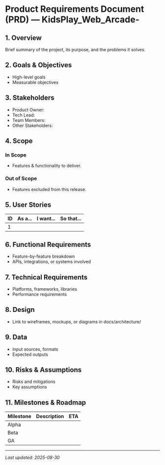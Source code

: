 # Product Requirements Document (PRD) — KidsPlay_Web_Arcade-

## 1. Overview
Brief summary of the project, its purpose, and the problems it solves.

## 2. Goals & Objectives
- High-level goals
- Measurable objectives

## 3. Stakeholders
- Product Owner:
- Tech Lead:
- Team Members:
- Other Stakeholders:

## 4. Scope
### In Scope
- Features & functionality to deliver.

### Out of Scope
- Features excluded from this release.

## 5. User Stories
| ID | As a... | I want... | So that... |
|----|---------|-----------|------------|
| 1  |         |           |            |

## 6. Functional Requirements
- Feature-by-feature breakdown
- APIs, integrations, or systems involved

## 7. Technical Requirements
- Platforms, frameworks, libraries
- Performance requirements

## 8. Design
- Link to wireframes, mockups, or diagrams in docs/architecture/

## 9. Data
- Input sources, formats
- Expected outputs

## 10. Risks & Assumptions
- Risks and mitigations
- Key assumptions

## 11. Milestones & Roadmap
| Milestone | Description | ETA |
|-----------|-------------|-----|
| Alpha     |             |     |
| Beta      |             |     |
| GA        |             |     |

---

_Last updated: 2025-08-30_
